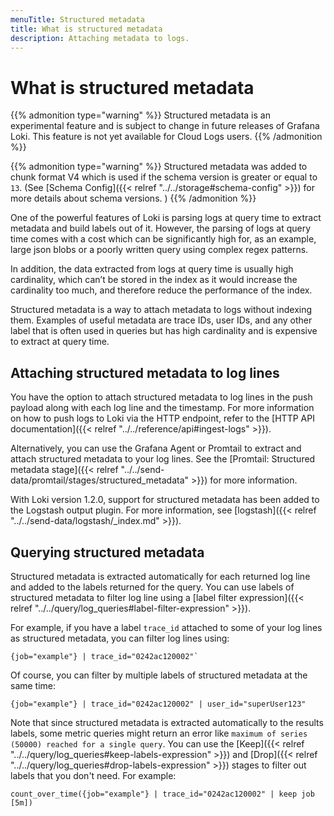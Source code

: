 ```yaml
---
menuTitle: Structured metadata
title: What is structured metadata
description: Attaching metadata to logs.
---
```

# What is structured metadata

{{% admonition type="warning" %}}
Structured metadata is an experimental feature and is subject to change in future releases of Grafana Loki. This feature is not yet available for Cloud Logs users.
{{% /admonition %}}

{{% admonition type="warning" %}}
Structured metadata was added to chunk format V4 which is used if the schema version is greater or equal to `13`. (See [Schema Config]({{< relref "../../storage#schema-config" >}}) for more details about schema versions. )
{{% /admonition %}}

One of the powerful features of Loki is parsing logs at query time to extract metadata and build labels out of it.
However, the parsing of logs at query time comes with a cost which can be significantly high for, as an example,
large json blobs or a poorly written query using complex regex patterns.

In addition, the data extracted from logs at query time is usually high cardinality, which can’t be stored
in the index as it would increase the cardinality too much, and therefore reduce the performance of the index.

Structured metadata is a way to attach metadata to logs without indexing them. Examples of useful metadata are
trace IDs, user IDs, and any other label that is often used in queries but has high cardinality and is expensive
to extract at query time.

## Attaching structured metadata to log lines

You have the option to attach structured metadata to log lines in the push payload along with each log line and the timestamp.
For more information on how to push logs to Loki via the HTTP endpoint, refer to the [HTTP API documentation]({{< relref "../../reference/api#ingest-logs" >}}).

Alternatively, you can use the Grafana Agent or Promtail to extract and attach structured metadata to your log lines.
See the [Promtail: Structured metadata stage]({{< relref "../../send-data/promtail/stages/structured_metadata" >}}) for more information.

With Loki version 1.2.0, support for structured metadata has been added to the Logstash output plugin. For more information, see [logstash]({{< relref "../../send-data/logstash/_index.md" >}}).

## Querying structured metadata

Structured metadata is extracted automatically for each returned log line and added to the labels returned for the query.
You can use labels of structured metadata to filter log line using a [label filter expression]({{< relref "../../query/log_queries#label-filter-expression" >}}).

For example, if you have a label `trace_id` attached to some of your log lines as structured metadata, you can filter log lines using:

```logql
{job="example"} | trace_id="0242ac120002"`
```

Of course, you can filter by multiple labels of structured metadata at the same time:

```logql
{job="example"} | trace_id="0242ac120002" | user_id="superUser123"
```

Note that since structured metadata is extracted automatically to the results labels, some metric queries might return
an error like `maximum of series (50000) reached for a single query`. You can use the [Keep]({{< relref "../../query/log_queries#keep-labels-expression" >}}) and [Drop]({{< relref "../../query/log_queries#drop-labels-expression" >}}) stages to filter out labels that you don't need.
For example:

```logql
count_over_time({job="example"} | trace_id="0242ac120002" | keep job  [5m])
```
